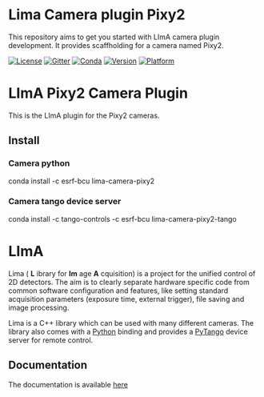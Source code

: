 # Lima Camera plugin Pixy2

This repository aims to get you started with LImA camera plugin development. It provides scaffholding for a camera named Pixy2.

[![License](https://img.shields.io/github/license/esrf-bliss/lima.svg?style=flat)](https://opensource.org/licenses/GPL-3.0)
[![Gitter](https://img.shields.io/gitter/room/esrf-bliss/lima.svg?style=flat)](https://gitter.im/esrf-bliss/LImA)
[![Conda](https://img.shields.io/conda/dn/esrf-bcu/lima-camera-pixy2.svg?style=flat)](https://anaconda.org/esrf-bcu)
[![Version](https://img.shields.io/conda/vn/esrf-bcu/lima-camera-pixy2.svg?style=flat)](https://anaconda.org/esrf-bcu)
[![Platform](https://img.shields.io/conda/pn/esrf-bcu/lima-camera-pixy2.svg?style=flat)](https://anaconda.org/esrf-bcu)

# LImA Pixy2 Camera Plugin

This is the LImA plugin for the Pixy2 cameras.

## Install

### Camera python

conda install -c esrf-bcu lima-camera-pixy2

### Camera tango device server

conda install -c tango-controls -c esrf-bcu lima-camera-pixy2-tango

# LImA

Lima ( **L** ibrary for **Im** age **A** cquisition) is a project for the unified control of 2D detectors. The aim is to clearly separate hardware specific code from common software configuration and features, like setting standard acquisition parameters (exposure time, external trigger), file saving and image processing.

Lima is a C++ library which can be used with many different cameras. The library also comes with a [Python](http://python.org) binding and provides a [PyTango](http://pytango.readthedocs.io/en/stable/) device server for remote control.

## Documentation

The documentation is available [here](https://lima.blissgarden.org)
